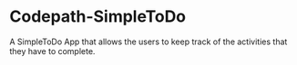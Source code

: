 # Codepath-SimpleToDo
A SimpleToDo App that allows the users to keep track of the activities that they have to complete.
